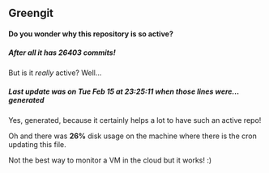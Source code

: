 ## Greengit

#### Do you wonder why this repository is so active?

##### After all it has 26403 commits!

But is it *really* active? Well...

##### Last update was on Tue Feb 15 at 23:25:11 when those lines were... generated

Yes, generated, because it certainly helps a lot to have such an active repo!

Oh and there was **26%** disk usage on the machine
where there is the cron updating this file.

Not the best way to monitor a VM in the cloud but it works! :)
